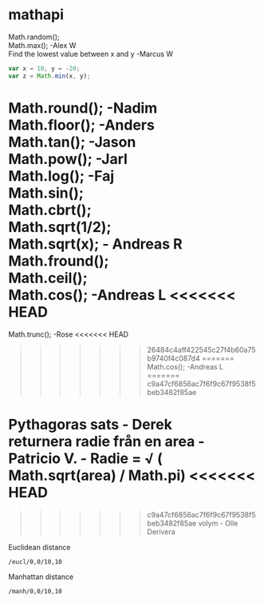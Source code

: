# mathapi


Math.random();  
Math.max(); -Alex W  
Find the lowest value between x and y -Marcus W  
```javascript  
var x = 10, y = -20;  
var z = Math.min(x, y);  
```   
Math.round(); -Nadim  
Math.floor(); -Anders  
Math.tan();  -Jason  
Math.pow(); -Jarl  
Math.log();  -Faj  
Math.sin();  
Math.cbrt();  
Math.sqrt(1/2);  
Math.sqrt(x); - Andreas R  
Math.fround();  
Math.ceil();  
Math.cos(); -Andreas L 
<<<<<<< HEAD
=======
Math.trunc(); -Rose
<<<<<<< HEAD
>>>>>>> 26484c4aff422545c27f4b60a75b9740f4c087d4
=======
Math.cos(); -Andreas L  
=======
>>>>>>> c9a47cf6856ac7f6f9c67f9538f5beb3482f85ae


Pythagoras sats - Derek  
returnera radie från en area - Patricio V. - Radie = √ ( Math.sqrt(area) / Math.pi)
<<<<<<< HEAD
=======

>>>>>>> c9a47cf6856ac7f6f9c67f9538f5beb3482f85ae
volym - Olle  
Derivera  



Euclidean distance
```
/eucl/0,0/10,10
```

Manhattan distance
```
/manh/0,0/10,10
```
